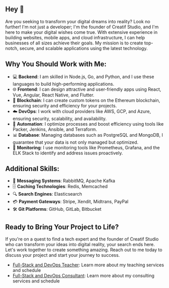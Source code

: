 ## Hey 👋
Are you seeking to transform your digital dreams into reality? Look no further! I'm not just a developer; I'm the founder of Creatif Studio, and I'm here to make your digital wishes come true. With extensive experience in building websites, mobile apps, and cloud infrastructure, I can help businesses of all sizes achieve their goals. My mission is to create top-notch, secure, and scalable applications using the latest technology.

## Why You Should Work with Me:
- 💻 **Backend**: I am skilled in Node.js, Go, and Python, and I use these languages to build high-performing applications.
- 🌐 **Frontend**: I can design attractive and user-friendly apps using React, Vue, Angular, React Native, and Flutter.
- 🧙 **Blockchain**: I can create custom tokens on the Ethereum blockchain, ensuring security and efficiency for your projects.
- ☁️ **DevOps**: I work with cloud providers like AWS, GCP, and Azure, ensuring security, scalability, and availability.
- 🤖 **Automation**: I optimize processes and boost efficiency using tools like Packer, Jenkins, Ansible, and Terraform.
- 📊 **Database**: Managing databases such as PostgreSQL and MongoDB, I guarantee that your data is not only managed but optimized.
- 🚀 **Monitoring**: I use monitoring tools like Prometheus, Grafana, and the ELK Stack to identify and address issues proactively.

## Additional Skills:

- 💌 **Messaging Systems**: RabbitMQ, Apache Kafka
- 🗄️ **Caching Technologies**: Redis, Memcached
- 🔍 **Search Engines**: Elasticsearch
- 💳 **Payment Gateways**: Stripe, Xendit, Midtrans, PayPal
- 🛠️ **Git Platforms**: GitHub, GitLab, Bitbucket

## Ready to Bring Your Project to Life?

If you're on a quest to find a tech expert and the founder of Creatif Studio who can transform your ideas into digital reality, your search ends here. Let's work together to create something amazing. Reach out to me today to discuss your project and start your journey to success.

- [Full-Stack and DevOps Teacher](TEACH.md): Learn more about my teaching services and schedule
- [Full-Stack and DevOps Consultant](CONSULTANT.md): Learn more about my consulting services and schedule
